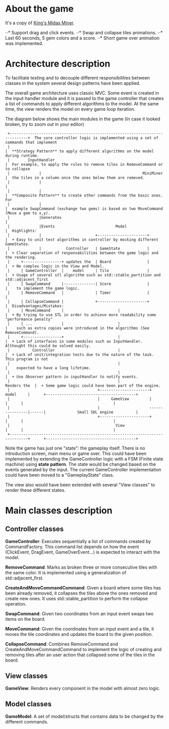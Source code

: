 # About the game 

It's a copy of [King's Midas Miner](http://www.royalgames.com/games/puzzle-games/midas-miner/?language=en_US). 

⋅⋅* Support drag and click events.
⋅⋅* Swap and collapse tiles animations.
⋅⋅* Last 60 seconds, 5 gem colors and a score.
⋅⋅* Short game over animation was implemented.

# Architecture description 

To facilitate testing and to decouple different responsibilities between classes in the system several design patterns have been applied. 

The overall game architecture uses classic MVC. Some event is created in the input handler module and  it is passed to the game controller that creates a 
list of commands to apply different algorithms to the model. At the same time, the view renders the model on every game loop iteration. 

The diagram below shows the main modules in the game (In case it looked broken, try to zoom out in your editor)
```                                                              
 +------------------------------------------------------------------------------+  The core controller logic is implemented using a set of commands that implement         
 |                                                                              |  **Strategy Pattern** to apply different algorithms on the model during runtime.         
 |        InputHandler                                                          |  For example, to apply the rules to remove tiles in RemoveCommand or to collapse         
 |             |                                             MiniMiner          |  the tiles in a column once the ones below them are removed.                             
 |             |                                                                |                                                                                          
 |             |                                                                |  **Composite Pattern** to create other commands from the basic ones. For                 
 |             |                                                                |  example SwapCommand (exchange two gems) is based on two MoveCommand (Move a gem to x,y).
 |             |Generates                                                       |                                                                                          
 |             |Events                           Model                          |  Highlights:                                                                             
 |             |                        +----------------------+                |  + Easy to unit test algorithms in controller by mocking different GameStates.           
 |             |           Controller   | GameState            |                |  + Clear separation of responsabilities between the game logic and the rendering.        
 |     +-----------------+ updates the  | Board                |                |  + No complex logic in the View and Model.                                                   
 |     | GameController  |    model     | Tile                 |                |  + Usage of several stl algorithm such as std::stable_partition and std::adjacent_first  
 |     | SwapCommand     |--------------| Score                |                |    to implement the game logic.                                                          
 |     | RemoveCommand   |              | Timer                |                |                                                                                          
 |     | CollapseCommand |              +----------------------+                |  Disadvantages/Mistakes:                                                                 
 |     | MoveCommand     |                        |                             |  + By trying to use STL in order to achieve more readability some "performance penalty"  
 |     | ...             |                        |                             |    such as extra copies were introduced in the algorithms (See RemoveCommand).           
 |     +-----------------+                        |                             |  + Lack of interfaces in some modules such as InputHandler. Althought this could be solved easily.                              
 |          Controller                            |                             |  + Lack of unit/integration tests due to the nature of the task. This program is not    
 |                                                |                             |    expected to have a long lifetime.                                                     
 |                                                |                             |  + Use Observer pattern in inputHandler to notify events.                                
 |                                                |                Renders the  |  + Some game logic could have been part of the engine.                                   
 |                                       +----------------------+     model     |      +----------------------------------------+                                          
 |                                       |     GameView         |               |      |                                        |                                          
 |                                       |                      ----------------|------|              Small SDL engine          |                                          
 |                                       +----------------------+               |      |                                        |                                          
 |                                               View                           |      |                                        |                                          
 +------------------------------------------------------------------------------+      +----------------------------------------+              
```
Note the game has just one "state": the gameplay itself. There is no introduction screen, main menu or game over. This could have been implemented by extending
the GameController logic with a FSM (Finite state machine) using **state pattern**. The state would be changed based on the events generated by the input. The current GameController
implementation could have been moved to a "GameplayState" class.

The view also would have been extended with several "View classes" to render these different states. 
                                                                                                                                                                                                                                            
# Main classes description 

##  Controller classes 

**GameController**: Executes sequentially a list of commands created by CommandFactory. This command list depends on how the event (ClickEvent, DragEvent,
   GameOverEvent...) is expected to interact with the model.

**RemoveCommand**: Marks as broken three or more consecutive tiles with the same color. It is implemented using a generalization of std::adjacent_first.

**CreateAndMoveCommandCommand**: Given a board where some tiles has been already removed, it collapses the tiles above the ones removed and create new ones. It uses std::stable_partition
  to perform the collapse operation.

**SwapCommand**: Given two coordinates from an input event swaps two items on the board.

**MoveCommand**: Given the coordinates from an input event and a tile, it moves the tile coordinates and updates the board to the given position.

**CollapseCommand**: Combines RemoveCommand and CreateAndMoveCommandCommand to implement the logic of creating and removing tiles after an user action that collapsed some of the tiles in the board.

##  View classes 

**GameView**: Renders every component in the model with almost zero logic.  

##  Model classes 

**GameModel**: A set of model/structs that contains data to be changed by the different commands. 
